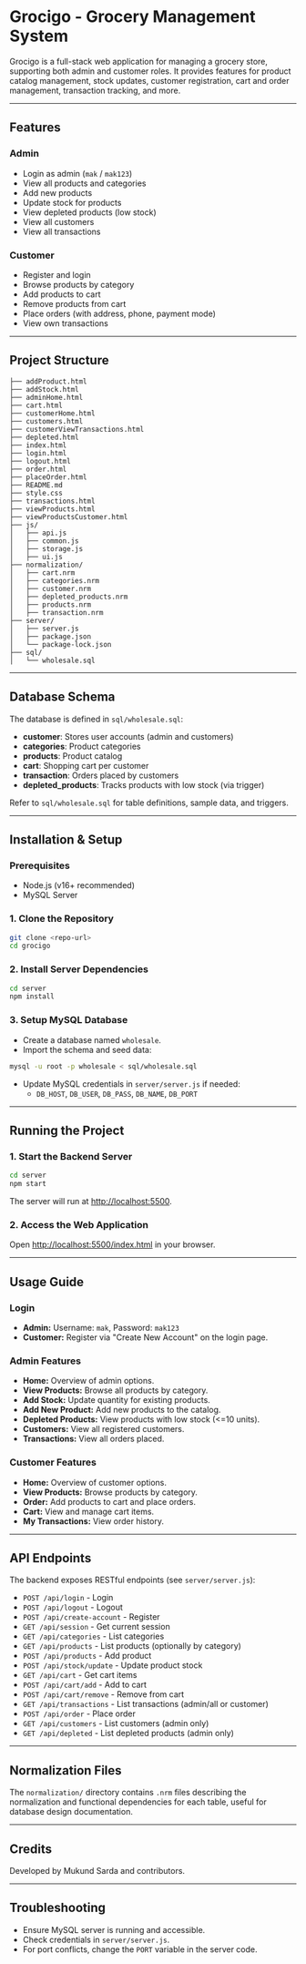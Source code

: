 # Grocigo - Grocery Management System

Grocigo is a full-stack web application for managing a grocery store, supporting both admin and customer roles. It provides features for product catalog management, stock updates, customer registration, cart and order management, transaction tracking, and more.

---

## Features

### Admin

- Login as admin (`mak` / `mak123`)
- View all products and categories
- Add new products
- Update stock for products
- View depleted products (low stock)
- View all customers
- View all transactions

### Customer

- Register and login
- Browse products by category
- Add products to cart
- Remove products from cart
- Place orders (with address, phone, payment mode)
- View own transactions

---

## Project Structure

```
├── addProduct.html
├── addStock.html
├── adminHome.html
├── cart.html
├── customerHome.html
├── customers.html
├── customerViewTransactions.html
├── depleted.html
├── index.html
├── login.html
├── logout.html
├── order.html
├── placeOrder.html
├── README.md
├── style.css
├── transactions.html
├── viewProducts.html
├── viewProductsCustomer.html
├── js/
│   ├── api.js
│   ├── common.js
│   ├── storage.js
│   ├── ui.js
├── normalization/
│   ├── cart.nrm
│   ├── categories.nrm
│   ├── customer.nrm
│   ├── depleted_products.nrm
│   ├── products.nrm
│   ├── transaction.nrm
├── server/
│   ├── server.js
│   ├── package.json
│   └── package-lock.json
├── sql/
│   └── wholesale.sql
```

---

## Database Schema

The database is defined in `sql/wholesale.sql`:

- **customer**: Stores user accounts (admin and customers)
- **categories**: Product categories
- **products**: Product catalog
- **cart**: Shopping cart per customer
- **transaction**: Orders placed by customers
- **depleted_products**: Tracks products with low stock (via trigger)

Refer to `sql/wholesale.sql` for table definitions, sample data, and triggers.

---

## Installation & Setup

### Prerequisites

- Node.js (v16+ recommended)
- MySQL Server

### 1. Clone the Repository

```sh
git clone <repo-url>
cd grocigo
```

### 2. Install Server Dependencies

```sh
cd server
npm install
```

### 3. Setup MySQL Database

- Create a database named `wholesale`.
- Import the schema and seed data:

```sh
mysql -u root -p wholesale < sql/wholesale.sql
```

- Update MySQL credentials in `server/server.js` if needed:
  - `DB_HOST`, `DB_USER`, `DB_PASS`, `DB_NAME`, `DB_PORT`

---

## Running the Project

### 1. Start the Backend Server

```sh
cd server
npm start
```

The server will run at [http://localhost:5500](http://localhost:5500).

### 2. Access the Web Application

Open [http://localhost:5500/index.html](http://localhost:5500/index.html) in your browser.

---

## Usage Guide

### Login

- **Admin:** Username: `mak`, Password: `mak123`
- **Customer:** Register via "Create New Account" on the login page.

### Admin Features

- **Home:** Overview of admin options.
- **View Products:** Browse all products by category.
- **Add Stock:** Update quantity for existing products.
- **Add New Product:** Add new products to the catalog.
- **Depleted Products:** View products with low stock (<=10 units).
- **Customers:** View all registered customers.
- **Transactions:** View all orders placed.

### Customer Features

- **Home:** Overview of customer options.
- **View Products:** Browse products by category.
- **Order:** Add products to cart and place orders.
- **Cart:** View and manage cart items.
- **My Transactions:** View order history.

---

## API Endpoints

The backend exposes RESTful endpoints (see `server/server.js`):

- `POST /api/login` - Login
- `POST /api/logout` - Logout
- `POST /api/create-account` - Register
- `GET /api/session` - Get current session
- `GET /api/categories` - List categories
- `GET /api/products` - List products (optionally by category)
- `POST /api/products` - Add product
- `POST /api/stock/update` - Update product stock
- `GET /api/cart` - Get cart items
- `POST /api/cart/add` - Add to cart
- `POST /api/cart/remove` - Remove from cart
- `GET /api/transactions` - List transactions (admin/all or customer)
- `POST /api/order` - Place order
- `GET /api/customers` - List customers (admin only)
- `GET /api/depleted` - List depleted products (admin only)

---

## Normalization Files

The `normalization/` directory contains `.nrm` files describing the normalization and functional dependencies for each table, useful for database design documentation.

---

## Credits

Developed by Mukund Sarda and contributors.

---

## Troubleshooting

- Ensure MySQL server is running and accessible.
- Check credentials in `server/server.js`.
- For port conflicts, change the `PORT` variable in the server code.